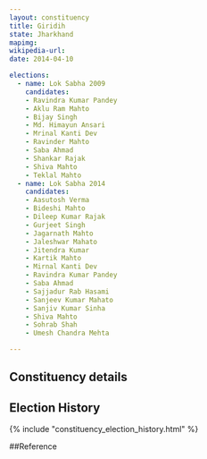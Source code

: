 ```yaml
---
layout: constituency
title: Giridih
state: Jharkhand
mapimg: 
wikipedia-url: 
date: 2014-04-10

elections: 
  - name: Lok Sabha 2009
    candidates: 
    - Ravindra Kumar Pandey 
    - Aklu Ram Mahto 
    - Bijay Singh 
    - Md. Himayun Ansari 
    - Mrinal Kanti Dev 
    - Ravinder Mahto 
    - Saba Ahmad 
    - Shankar Rajak 
    - Shiva Mahto 
    - Teklal Mahto  
  - name: Lok Sabha 2014
    candidates: 
    - Aasutosh Verma 
    - Bideshi Mahto 
    - Dileep Kumar Rajak 
    - Gurjeet Singh 
    - Jagarnath Mahto 
    - Jaleshwar Mahato 
    - Jitendra Kumar 
    - Kartik Mahto 
    - Mirnal Kanti Dev 
    - Ravindra Kumar Pandey 
    - Saba Ahmad 
    - Sajjadur Rab Hasami 
    - Sanjeev Kumar Mahato 
    - Sanjiv Kumar Sinha 
    - Shiva Mahto 
    - Sohrab Shah 
    - Umesh Chandra Mehta  

---
```


## Constituency details


## Election History
{% include "constituency_election_history.html" %}

##Reference
